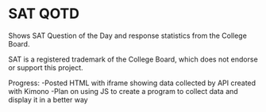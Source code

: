 SAT QOTD
=======

Shows SAT Question of the Day and response statistics from the College Board.


SAT is a registered trademark of the College Board, which does not endorse or support this project.

Progress:
-Posted HTML with iframe showing data collected by API created with Kimono
-Plan on using JS to create a program to collect data and display it in a better way
